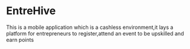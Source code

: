 # EntreHive
This is a mobile application which is a cashless environment,it lays a platform for entrepreneurs to register,attend an event to be upskilled and earn points
